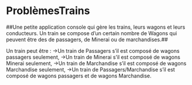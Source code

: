 # ProblèmesTrains

##Une petite application console qui gère les trains, leurs wagons et leurs conducteurs. Un train se compose d’un certain nombre de Wagons qui peuvent être des de passagers, de Minerai ou de marchandises.##

Un train peut être :
  ->Un train de Passagers s’il est composé de wagons passagers seulement,
  ->Un train de Minerai s’il est composé de wagons Minerai seulement,
  ->Un train de Marchandise s’il est composé de wagons Marchandise seulement,
  ->Un train de Passagers/Marchandise s’il est composé de wagons passagers et de
    wagons Marchandise.
